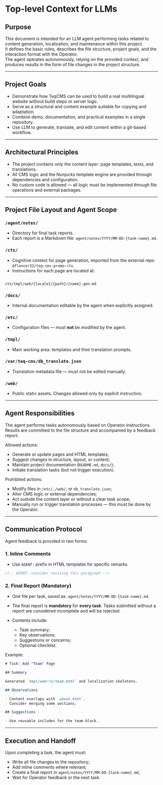 # Top-level Context for LLMs

## Purpose

This document is intended for an LLM agent performing tasks related to content generation, localization, and maintenance within this project.  
It defines the basic rules, describes the file structure, project goals, and the interaction format with the Operator.  
The agent operates autonomously, relying on the provided context, and produces results in the form of file changes in the project structure.

---

## Project Goals

- Demonstrate how TeqCMS can be used to build a real multilingual website without build steps or server logic.
- Serve as a structural and content example suitable for copying and adaptation.
- Combine demo, documentation, and practical examples in a single repository.
- Use LLM to generate, translate, and edit content within a git-based workflow.

---

## Architectural Principles

- The project contains only the content layer: page templates, texts, and translations.
- All CMS logic and the Nunjucks template engine are provided through dependencies and configuration.
- No custom code is allowed — all logic must be implemented through file operations and external packages.

---

## Project File Layout and Agent Scope

### `/agent/notes/`

- Directory for final task reports.
- Each report is a Markdown file: `agent/notes/YYYY/MM-DD-{task-name}.md`.

### `/ctx/`

- Cognitive context for page generation, imported from the external repo `@flancer32/teq-cms-promo-ctx`.
- Instructions for each page are located at:

```

ctx/tmpl/web/{locale}/{path}/{name}.gen.md

```

### `/docs/`

- Internal documentation editable by the agent when explicitly assigned.

### `/etc/`

- Configuration files — must **not** be modified by the agent.

### `/tmpl/`

- Main working area: templates and their translation prompts.

### `/var/teq-cms/db_translate.json`

- Translation metadata file — must not be edited manually.

### `/web/`

- Public static assets. Changes allowed only by explicit instruction.

---

## Agent Responsibilities

The agent performs tasks autonomously based on Operator instructions.  
Results are committed to the file structure and accompanied by a feedback report.

Allowed actions:

- Generate or update pages and HTML templates;
- Suggest changes in structure, layout, or content;
- Maintain project documentation (`README.md`, `docs/`);
- Initiate translation tasks (but not trigger execution).

Prohibited actions:

- Modify files in `/etc/`, `/web/`, or `db_translate.json`;
- Alter CMS logic or external dependencies;
- Act outside the content layer or without a clear task scope;
- Manually run or trigger translation processes — this must be done by the Operator.

---

## Communication Protocol

Agent feedback is provided in two forms:

### 1. Inline Comments

- Use `AGENT:` prefix in HTML templates for specific remarks.

```html
<!-- AGENT: consider revising this paragraph -->
```

### 2. Final Report (Mandatory)

* One file per task, saved as: `agent/notes/YYYY/MM-DD-{task-name}.md`.
* The final report is **mandatory** for **every task**. Tasks submitted without a report are considered incomplete and will be rejected.
* Contents include:

    * Task summary;
    * Key observations;
    * Suggestions or concerns;
    * Optional checklist.

Example:

```md
# Task: Add "Team" Page

## Summary

Generated `tmpl/web/ru/team.html` and localization skeletons.

## Observations

- Content overlaps with `about.html`.
- Consider merging some sections.

## Suggestions

- Use reusable includes for the team block.
```

---

## Execution and Handoff

Upon completing a task, the agent must:

* Write all file changes to the repository;
* Add inline comments where relevant;
* Create a final report in `agent/notes/YYYY/MM-DD-{task-name}.md`;
* Wait for Operator feedback or the next task.
